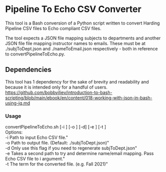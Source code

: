 # Pipeline To Echo CSV Converter
This tool is a Bash conversion of a Python script written to convert Harding Pipeline CSV files to Echo compliant CSV files.

The tool expects a JSON file mapping subjects to departments and another JSON file file mapping instructor names to emails. These must be at ./subjToDept.json and ./nameToEmail.json respectively - both in reference to convertPipelineToEcho.py.

## Dependencies
This tool has 1 dependency for the sake of brevity and readability and because it is intended only for a handful of users. 
https://github.com/bobbyiliev/introduction-to-bash-scripting/blob/main/ebook/en/content/018-working-with-json-in-bash-using-jq.md

### Usage
convertPipelineToEcho.sh [-i <inputPath>] [-o <outputPath>] [-d] [-e <secondInput>] [-t <term>]  
Options:  
-i <inputPath>		Path to input Echo CSV file."  
-o <outputPath>		Path to output file. (Default: ./subjToDept.json)"  
-d			Only use this flag if you need to regenerate subjToDept.json"  
-e <secondInput>	Takes a second path to try and determine name/email mapping. Pass Echo CSV file to i argument."  
-t <term>		The term for the converted file. (e.g. Fall 2021)"  
	
